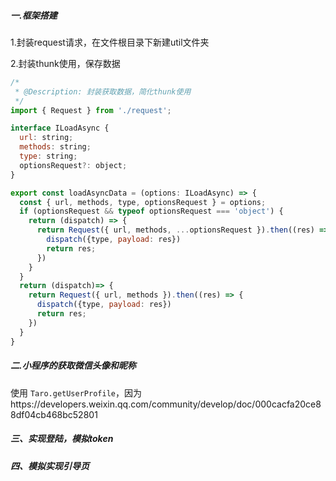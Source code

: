 ##### 一.框架搭建

1.封装request请求，在文件根目录下新建util文件夹

2.封装thunk使用，保存数据

```js
/*
 * @Description: 封装获取数据，简化thunk使用
 */
import { Request } from './request';

interface ILoadAsync {
  url: string;
  methods: string;
  type: string;
  optionsRequest?: object;
}

export const loadAsyncData = (options: ILoadAsync) => {
  const { url, methods, type, optionsRequest } = options;
  if (optionsRequest && typeof optionsRequest === 'object') {
    return (dispatch) => {
      return Request({ url, methods, ...optionsRequest }).then((res) => {
        dispatch({type, payload: res})
        return res;
      })
    }
  }
  return (dispatch)=> {
    return Request({ url, methods }).then((res) => {
      dispatch({type, payload: res})
      return res;
    })
  }
}

```

##### 二.小程序的获取微信头像和昵称

使用 ``Taro.getUserProfile``，因为https://developers.weixin.qq.com/community/develop/doc/000cacfa20ce88df04cb468bc52801

##### 三、实现登陆，模拟token

##### 四、模拟实现引导页




